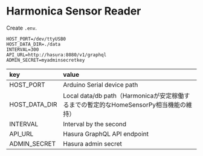 # Harmonica Sensor Reader

Create `.env`.

```env
HOST_PORT=/dev/ttyUSB0
HOST_DATA_DIR=./data
INTERVAL=300
API_URL=http://hasura:8080/v1/graphql
ADMIN_SECRET=myadminsecretkey
```

|key|value|
|:--|:--|
|HOST_PORT|Arduino Serial device path|
|HOST_DATA_DIR|Local data/db path（Harmonicaが安定稼働するまでの暫定的なHomeSensorPy相当機能の維持）|
|INTERVAL|Interval by the second|
|API_URL|Hasura GraphQL API endpoint|
|ADMIN_SECRET|Hasura admin secret|
